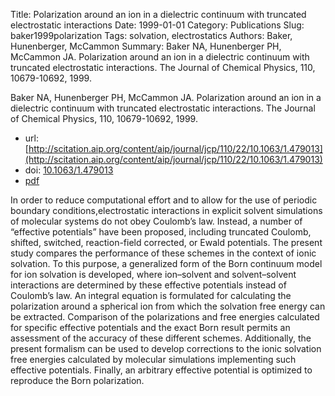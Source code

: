 Title: Polarization around an ion in a dielectric continuum with truncated electrostatic interactions
Date: 1999-01-01
Category: Publications
Slug: baker1999polarization
Tags: solvation, electrostatics
Authors: Baker, Hunenberger, McCammon
Summary: Baker NA, Hunenberger PH, McCammon JA. Polarization around an ion in a dielectric continuum with truncated electrostatic interactions. The Journal of Chemical Physics, 110, 10679-10692, 1999. 

Baker NA, Hunenberger PH, McCammon JA. Polarization around an ion in a dielectric continuum with truncated electrostatic interactions. The Journal of Chemical Physics, 110, 10679-10692, 1999. 

* url: [http://scitation.aip.org/content/aip/journal/jcp/110/22/10.1063/1.479013](http://scitation.aip.org/content/aip/journal/jcp/110/22/10.1063/1.479013)
* doi: [10.1063/1.479013](10.1063/1.479013)
* [pdf](http://sobolevnrm.github.io/papers/baker1999polarization.pdf)

In order to reduce computational effort and to allow for the use of periodic boundary conditions,electrostatic interactions in explicit solvent simulations of molecular systems do not obey Coulomb’s law. Instead, a number of “effective potentials” have been proposed, including truncated Coulomb, shifted, switched, reaction-field corrected, or Ewald potentials. The present study compares the performance of these schemes in the context of ionic solvation. To this purpose, a generalized form of the Born continuum model for ion solvation is developed, where ion–solvent and solvent–solvent interactions are determined by these effective potentials instead of Coulomb’s law. An integral equation is formulated for calculating the polarization around a spherical ion from which the solvation free energy can be extracted. Comparison of the polarizations and free energies calculated for specific effective potentials and the exact Born result permits an assessment of the accuracy of these different schemes. Additionally, the present formalism can be used to develop corrections to the ionic solvation free energies calculated by molecular simulations implementing such effective potentials. Finally, an arbitrary effective potential is optimized to reproduce the Born polarization.

